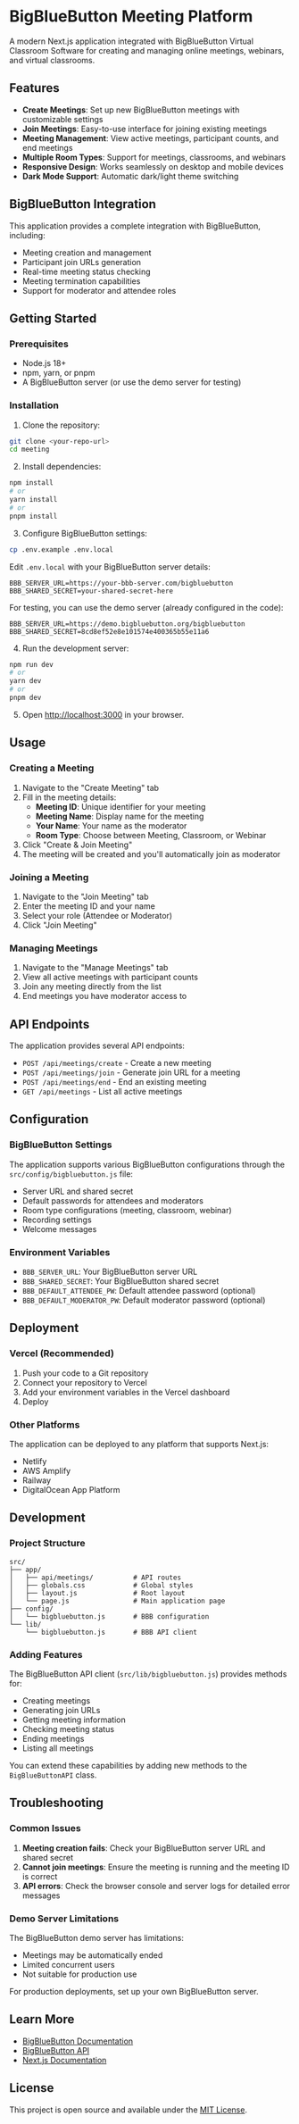 # BigBlueButton Meeting Platform

A modern Next.js application integrated with BigBlueButton Virtual Classroom Software for creating and managing online meetings, webinars, and virtual classrooms.

## Features

- **Create Meetings**: Set up new BigBlueButton meetings with customizable settings
- **Join Meetings**: Easy-to-use interface for joining existing meetings
- **Meeting Management**: View active meetings, participant counts, and end meetings
- **Multiple Room Types**: Support for meetings, classrooms, and webinars
- **Responsive Design**: Works seamlessly on desktop and mobile devices
- **Dark Mode Support**: Automatic dark/light theme switching

## BigBlueButton Integration

This application provides a complete integration with BigBlueButton, including:

- Meeting creation and management
- Participant join URLs generation
- Real-time meeting status checking
- Meeting termination capabilities
- Support for moderator and attendee roles

## Getting Started

### Prerequisites

- Node.js 18+ 
- npm, yarn, or pnpm
- A BigBlueButton server (or use the demo server for testing)

### Installation

1. Clone the repository:
```bash
git clone <your-repo-url>
cd meeting
```

2. Install dependencies:
```bash
npm install
# or
yarn install
# or
pnpm install
```

3. Configure BigBlueButton settings:
```bash
cp .env.example .env.local
```

Edit `.env.local` with your BigBlueButton server details:
```env
BBB_SERVER_URL=https://your-bbb-server.com/bigbluebutton
BBB_SHARED_SECRET=your-shared-secret-here
```

For testing, you can use the demo server (already configured in the code):
```env
BBB_SERVER_URL=https://demo.bigbluebutton.org/bigbluebutton
BBB_SHARED_SECRET=8cd8ef52e8e101574e400365b55e11a6
```

4. Run the development server:
```bash
npm run dev
# or
yarn dev
# or
pnpm dev
```

5. Open [http://localhost:3000](http://localhost:3000) in your browser.

## Usage

### Creating a Meeting

1. Navigate to the "Create Meeting" tab
2. Fill in the meeting details:
   - **Meeting ID**: Unique identifier for your meeting
   - **Meeting Name**: Display name for the meeting
   - **Your Name**: Your name as the moderator
   - **Room Type**: Choose between Meeting, Classroom, or Webinar
3. Click "Create & Join Meeting"
4. The meeting will be created and you'll automatically join as moderator

### Joining a Meeting

1. Navigate to the "Join Meeting" tab
2. Enter the meeting ID and your name
3. Select your role (Attendee or Moderator)
4. Click "Join Meeting"

### Managing Meetings

1. Navigate to the "Manage Meetings" tab
2. View all active meetings with participant counts
3. Join any meeting directly from the list
4. End meetings you have moderator access to

## API Endpoints

The application provides several API endpoints:

- `POST /api/meetings/create` - Create a new meeting
- `POST /api/meetings/join` - Generate join URL for a meeting
- `POST /api/meetings/end` - End an existing meeting
- `GET /api/meetings` - List all active meetings

## Configuration

### BigBlueButton Settings

The application supports various BigBlueButton configurations through the `src/config/bigbluebutton.js` file:

- Server URL and shared secret
- Default passwords for attendees and moderators
- Room type configurations (meeting, classroom, webinar)
- Recording settings
- Welcome messages

### Environment Variables

- `BBB_SERVER_URL`: Your BigBlueButton server URL
- `BBB_SHARED_SECRET`: Your BigBlueButton shared secret
- `BBB_DEFAULT_ATTENDEE_PW`: Default attendee password (optional)
- `BBB_DEFAULT_MODERATOR_PW`: Default moderator password (optional)

## Deployment

### Vercel (Recommended)

1. Push your code to a Git repository
2. Connect your repository to Vercel
3. Add your environment variables in the Vercel dashboard
4. Deploy

### Other Platforms

The application can be deployed to any platform that supports Next.js:

- Netlify
- AWS Amplify
- Railway
- DigitalOcean App Platform

## Development

### Project Structure

```
src/
├── app/
│   ├── api/meetings/          # API routes
│   ├── globals.css            # Global styles
│   ├── layout.js              # Root layout
│   └── page.js                # Main application page
├── config/
│   └── bigbluebutton.js       # BBB configuration
└── lib/
    └── bigbluebutton.js       # BBB API client
```

### Adding Features

The BigBlueButton API client (`src/lib/bigbluebutton.js`) provides methods for:

- Creating meetings
- Generating join URLs
- Getting meeting information
- Checking meeting status
- Ending meetings
- Listing all meetings

You can extend these capabilities by adding new methods to the `BigBlueButtonAPI` class.

## Troubleshooting

### Common Issues

1. **Meeting creation fails**: Check your BigBlueButton server URL and shared secret
2. **Cannot join meetings**: Ensure the meeting is running and the meeting ID is correct
3. **API errors**: Check the browser console and server logs for detailed error messages

### Demo Server Limitations

The BigBlueButton demo server has limitations:
- Meetings may be automatically ended
- Limited concurrent users
- Not suitable for production use

For production deployments, set up your own BigBlueButton server.

## Learn More

- [BigBlueButton Documentation](https://docs.bigbluebutton.org/)
- [BigBlueButton API](https://docs.bigbluebutton.org/dev/api.html)
- [Next.js Documentation](https://nextjs.org/docs)

## License

This project is open source and available under the [MIT License](LICENSE).